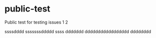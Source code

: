 # public-test
Public test for testing issues
1
2


ssssdddd
sssssssddddd
ssss
ddddddd
ddddddddddddddddd
dddddddd

